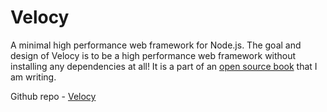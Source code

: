 # Velocy
A minimal high performance web framework for Node.js. The goal and design of Velocy is to be a high performance web framework without installing any dependencies at all! It is a part of an [open source book](https://github.com/ishtms/learn-nodejs-hard-way) that I am writing.

Github repo - [Velocy](https://github.com/ishtms/velocy)
